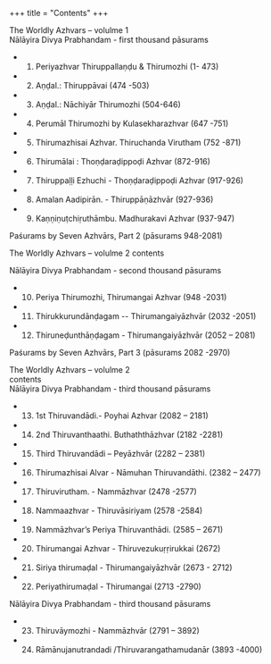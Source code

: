 +++
title = "Contents"
+++

The Worldly Azhvars – volulme 1  
Nālāyira Divya Prabhandam - first thousand pāsurams

- 01. Periyazhvar Thiruppallaṇḍu & Thirumozhi (1- 473)
- 02. Aṇḍal.: Thiruppāvai (474 -503)
- 03. Aṇḍal.: Nāchiyār Thirumozhi (504-646)
- 04. Perumāl Thirumozhi by Kulasekharazhvar (647 -751)
- 05. Thirumazhisai Azhvar. Thiruchanda Virutham (752 -871)
- 06. Thirumālai : Thoṇḍaraḍippoḍi Azhvar (872-916)
- 07. Thiruppaḷḷi Ezhuchi - Thoṇḍaraḍippoḍi Azhvar (917-926)
- 08. Amalan Aadipirān. - Thiruppāṇāzhvār (927-936)
- 09. Kaṇṇiṇuṭchiṛuthāmbu. Madhurakavi Azhvar (937-947)

Paśurams by Seven Azhvārs, Part 2 (pāsurams 948-2081)

The Worldly Azhvars – volulme 2
contents

Nālāyira Divya Prabhandam - second thousand pāsurams

- 10. Periya Thirumozhi, Thirumangai Azhvar (948 -2031)
- 11. Thirukkurundānḍagam -- Thirumangaiyāzhvār (2032 -2051)
- 12. Thiruneḍunthāṇḍagam - Thirumangaiyāzhvār (2052 – 2081)

Paśurams by Seven Azhvārs, Part 3 (pāsurams 2082 -2970)

The Worldly Azhvars – volulme 2  
contents  
Nālāyira Divya Prabhandam - third thousand pāsurams

- 13. 1st Thiruvandādi.- Poyhai Azhvar (2082 – 2181)
- 14. 2nd Thiruvanthaathi. Buthaththāzhvar (2182 -2281)
- 15. Third Thiruvandādi – Peyāzhvār (2282 – 2381)
- 16. Thirumazhisai Alvar - Nāmuhan Thiruvandāthi. (2382 – 2477)
- 17. Thiruvirutham. - Nammāzhvar (2478 -2577)
- 18. Nammaazhvar - Thiruvāsiriyam (2578 -2584)
- 19. Nammāzhvar’s Periya Thiruvanthādi. (2585 – 2671)
- 20. Thirumangai Azhvar - Thiruvezukuṛṛirukkai (2672)
- 21. Siriya thirumaḍal - Thirumangaiyāzhvār (2673 - 2712)
- 22. Periyathirumaḍal - Thirumangai (2713 -2790)

Nālāyira Divya Prabhandam - third thousand pāsurams

- 23. Thiruvāymozhi - Nammāzhvār (2791 – 3892)
- 24. Rāmānujanutrandadi /Thiruvarangathamudanār (3893 -4000)
